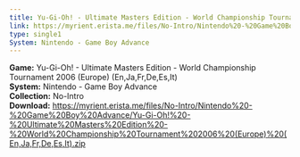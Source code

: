 ```yaml
---
title: Yu-Gi-Oh! - Ultimate Masters Edition - World Championship Tournament 2006 (Europe) (En,Ja,Fr,De,Es,It)
link: https://myrient.erista.me/files/No-Intro/Nintendo%20-%20Game%20Boy%20Advance/Yu-Gi-Oh!%20-%20Ultimate%20Masters%20Edition%20-%20World%20Championship%20Tournament%202006%20(Europe)%20(En,Ja,Fr,De,Es,It).zip
type: single1
System: Nintendo - Game Boy Advance
---
```

<b>Game:</b> Yu-Gi-Oh! - Ultimate Masters Edition - World Championship Tournament 2006 (Europe) (En,Ja,Fr,De,Es,It)<br>
<b>System:</b> Nintendo - Game Boy Advance<br>
<b>Collection:</b> No-Intro<br>
<b>Download:</b> https://myrient.erista.me/files/No-Intro/Nintendo%20-%20Game%20Boy%20Advance/Yu-Gi-Oh!%20-%20Ultimate%20Masters%20Edition%20-%20World%20Championship%20Tournament%202006%20(Europe)%20(En,Ja,Fr,De,Es,It).zip